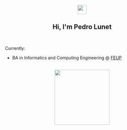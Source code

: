 <div align = "center">
<img href="center" src="https://raw.githubusercontent.com/MartinHeinz/MartinHeinz/master/wave.gif" width="30px">
<h2 align = "center" >Hi, I'm Pedro Lunet </h2>
</div>
<br>

Currently:
- BA in Informatics and Computing Engineering @ [FEUP](https://sigarra.up.pt/feup/pt/web_page.inicial) <br>

<br>

<div align="center">
  <img height="180em" src="https://github-readme-stats-one-ruddy-41.vercel.app/api/top-langs/?username=PedroLunet&layout=compact&langs_count=6&theme=onedark"/>   
</div>


<!--
**PedroLunet/PedroLunet** is a ✨ _special_ ✨ repository because its `README.md` (this file) appears on your GitHub profile.

Here are some ideas to get you started:

- 🔭 I’m currently working on ...
- 🌱 I’m currently learning ...
- 👯 I’m looking to collaborate on ...
- 🤔 I’m looking for help with ...
- 💬 Ask me about ...
- 📫 How to reach me: ...
- 😄 Pronouns: ...
- ⚡ Fun fact: ...
-->
